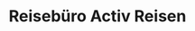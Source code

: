 ---
title: "Reisebüro Activ Reisen"
url: /heidenheim-an-der-brenz/reisebuero-activ-reisen/
shop: Reisebüro
---